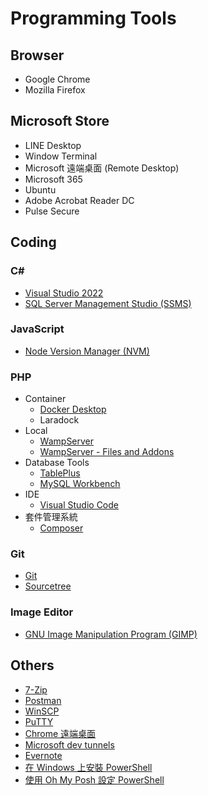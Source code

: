 # Programming Tools

## Browser
* Google Chrome
* Mozilla Firefox

## Microsoft Store
* LINE Desktop
* Window Terminal
* Microsoft 遠端桌面 (Remote Desktop)
* Microsoft 365
* Ubuntu
* Adobe Acrobat Reader DC
* Pulse Secure

## Coding

### C#
* [Visual Studio 2022](https://visualstudio.microsoft.com/zh-hant/vs/)
* [SQL Server Management Studio (SSMS)](https://aka.ms/ssmsfullsetup)

### JavaScript
* [Node Version Manager (NVM)](https://github.com/nvm-sh/nvm)

### PHP
* Container
    * [Docker Desktop](https://www.docker.com/products/docker-desktop/)
    * Laradock
* Local
    * [WampServer](https://www.wampserver.com/en/)
    * [WampServer - Files and Addons](https://wampserver.aviatechno.net/)
* Database Tools
    * [TablePlus](https://tableplus.com/)
    * [MySQL Workbench](https://dev.mysql.com/downloads/workbench/)
* IDE
    * [Visual Studio Code](https://code.visualstudio.com/)
* 套件管理系統
    * [Composer](https://getcomposer.org/)

### Git
* [Git](https://git-scm.com/)
* [Sourcetree](https://www.sourcetreeapp.com/)

### Image Editor
* [GNU Image Manipulation Program (GIMP)](https://www.gimp.org/)

## Others
* [7-Zip](https://www.7-zip.org/)
* [Postman](https://www.postman.com/)
* [WinSCP](https://winscp.net/eng/index.php)
* [PuTTY](https://www.putty.org/)
* [Chrome 遠端桌面](https://remotedesktop.google.com/)
* [Microsoft dev tunnels](https://learn.microsoft.com/zh-tw/azure/developer/dev-tunnels/get-started?tabs=windows)
* [Evernote](https://evernote.com/download)
* [在 Windows 上安裝 PowerShell](https://learn.microsoft.com/zh-tw/powershell/scripting/install/installing-powershell-on-windows?view=powershell-7.3)
* [使用 Oh My Posh 設定 PowerShell](https://learn.microsoft.com/zh-tw/windows/terminal/tutorials/custom-prompt-setup)
